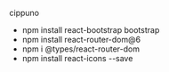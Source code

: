cippuno
- npm install react-bootstrap bootstrap
- npm install react-router-dom@6
- npm i @types/react-router-dom
- npm install react-icons --save
